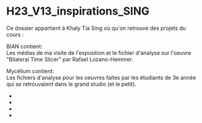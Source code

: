 # H23_V13_inspirations_SING

Ce dossier appartient à Khaly Tia Sing où qu'on retrouve des projets du cours : 

BIAN contient: <br/>
Les médias de ma visite de l'exposition et le fichier d'analyse sur l'oeuvre "Bilateral Time Slicer" par Rafael Lozano-Hemmer.

Mycélium contient: <br/>
Les fichiers d'analyse pour les oeuvres faites par les étudiants de 3e année qui se retrouvaient dans le grand studio (et le petit).

- 
-
-
-
